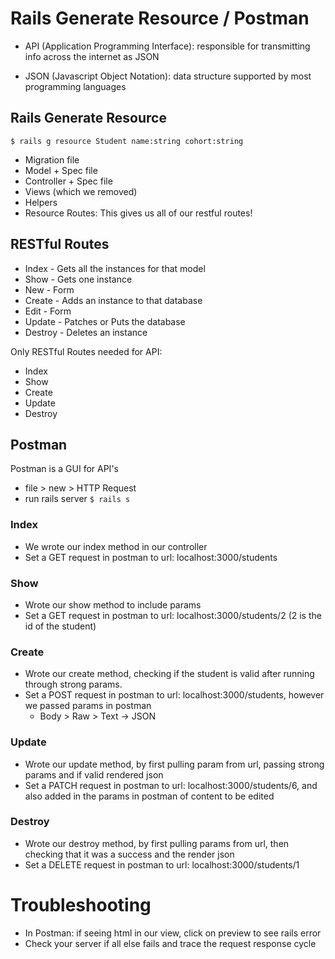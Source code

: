 # Rails Generate Resource / Postman

- API (Application Programming Interface): responsible for transmitting info across the internet as JSON

- JSON (Javascript Object Notation): data structure supported by most programming languages

## Rails Generate Resource
`$ rails g resource Student name:string cohort:string`
- Migration file
- Model + Spec file
- Controller + Spec file
- Views (which we removed)
- Helpers
- Resource Routes: This gives us all of our restful routes!


## RESTful Routes
- Index - Gets all the instances for that model
- Show - Gets one instance
- New - Form
- Create - Adds an instance to that database
- Edit - Form
- Update - Patches or Puts the database
- Destroy - Deletes an instance

Only RESTful Routes needed for API:
- Index
- Show
- Create
- Update
- Destroy

## Postman
Postman is a GUI for API's

- file > new > HTTP Request
- run rails server `$ rails s`

### Index
- We wrote our index method in our controller
- Set a GET request in postman to url: localhost:3000/students

### Show
- Wrote our show method to include params
- Set a GET request in postman to url: localhost:3000/students/2 (2 is the id of the student)

### Create
- Wrote our create method, checking if the student is valid after running through strong params.
- Set a POST request in postman to url: localhost:3000/students, however we passed params in postman
    - Body > Raw > Text -> JSON

### Update
- Wrote our update method, by first pulling param from url, passing strong params and if valid rendered json
- Set a PATCH request in postman to url: localhost:3000/students/6, and also added in the params in postman of content to be edited

### Destroy
- Wrote our destroy method, by first pulling params from url, then checking that it was a success and the render json
- Set a DELETE request in postman to url: localhost:3000/students/1

# Troubleshooting
- In Postman: if seeing html in our view, click on preview to see rails error
- Check your server if all else fails and trace the request response cycle